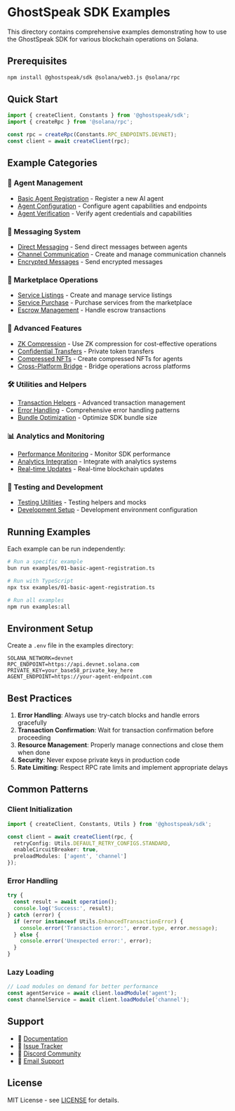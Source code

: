 # GhostSpeak SDK Examples

This directory contains comprehensive examples demonstrating how to use the GhostSpeak SDK for various blockchain operations on Solana.

## Prerequisites

```bash
npm install @ghostspeak/sdk @solana/web3.js @solana/rpc
```

## Quick Start

```typescript
import { createClient, Constants } from '@ghostspeak/sdk';
import { createRpc } from '@solana/rpc';

const rpc = createRpc(Constants.RPC_ENDPOINTS.DEVNET);
const client = await createClient(rpc);
```

## Example Categories

### 🤖 Agent Management
- [Basic Agent Registration](./01-basic-agent-registration.ts) - Register a new AI agent
- [Agent Configuration](./02-agent-configuration.ts) - Configure agent capabilities and endpoints
- [Agent Verification](./03-agent-verification.ts) - Verify agent credentials and capabilities

### 💬 Messaging System
- [Direct Messaging](./04-direct-messaging.ts) - Send direct messages between agents
- [Channel Communication](./05-channel-communication.ts) - Create and manage communication channels
- [Encrypted Messages](./06-encrypted-messages.ts) - Send encrypted messages

### 🏪 Marketplace Operations
- [Service Listings](./07-service-listings.ts) - Create and manage service listings
- [Service Purchase](./08-service-purchase.ts) - Purchase services from the marketplace
- [Escrow Management](./09-escrow-management.ts) - Handle escrow transactions

### 🔄 Advanced Features
- [ZK Compression](./10-zk-compression.ts) - Use ZK compression for cost-effective operations
- [Confidential Transfers](./11-confidential-transfers.ts) - Private token transfers
- [Compressed NFTs](./12-compressed-nfts.ts) - Create compressed NFTs for agents
- [Cross-Platform Bridge](./13-cross-platform-bridge.ts) - Bridge operations across platforms

### 🛠 Utilities and Helpers
- [Transaction Helpers](./14-transaction-helpers.ts) - Advanced transaction management
- [Error Handling](./15-error-handling.ts) - Comprehensive error handling patterns
- [Bundle Optimization](./16-bundle-optimization.ts) - Optimize SDK bundle size

### 📊 Analytics and Monitoring
- [Performance Monitoring](./17-performance-monitoring.ts) - Monitor SDK performance
- [Analytics Integration](./18-analytics-integration.ts) - Integrate with analytics systems
- [Real-time Updates](./19-real-time-updates.ts) - Real-time blockchain updates

### 🧪 Testing and Development
- [Testing Utilities](./20-testing-utilities.ts) - Testing helpers and mocks
- [Development Setup](./21-development-setup.ts) - Development environment configuration

## Running Examples

Each example can be run independently:

```bash
# Run a specific example
bun run examples/01-basic-agent-registration.ts

# Run with TypeScript
npx tsx examples/01-basic-agent-registration.ts

# Run all examples
npm run examples:all
```

## Environment Setup

Create a `.env` file in the examples directory:

```env
SOLANA_NETWORK=devnet
RPC_ENDPOINT=https://api.devnet.solana.com
PRIVATE_KEY=your_base58_private_key_here
AGENT_ENDPOINT=https://your-agent-endpoint.com
```

## Best Practices

1. **Error Handling**: Always use try-catch blocks and handle errors gracefully
2. **Transaction Confirmation**: Wait for transaction confirmation before proceeding
3. **Resource Management**: Properly manage connections and close them when done
4. **Security**: Never expose private keys in production code
5. **Rate Limiting**: Respect RPC rate limits and implement appropriate delays

## Common Patterns

### Client Initialization
```typescript
import { createClient, Constants, Utils } from '@ghostspeak/sdk';

const client = await createClient(rpc, {
  retryConfig: Utils.DEFAULT_RETRY_CONFIGS.STANDARD,
  enableCircuitBreaker: true,
  preloadModules: ['agent', 'channel']
});
```

### Error Handling
```typescript
try {
  const result = await operation();
  console.log('Success:', result);
} catch (error) {
  if (error instanceof Utils.EnhancedTransactionError) {
    console.error('Transaction error:', error.type, error.message);
  } else {
    console.error('Unexpected error:', error);
  }
}
```

### Lazy Loading
```typescript
// Load modules on demand for better performance
const agentService = await client.loadModule('agent');
const channelService = await client.loadModule('channel');
```

## Support

- 📖 [Documentation](https://ghostspeak.gitbook.io/)
- 🐛 [Issue Tracker](https://github.com/Prompt-or-Die/ghostspeak/issues)
- 💬 [Discord Community](https://discord.gg/ghostspeak)
- 📧 [Email Support](mailto:support@ghostspeak.io)

## License

MIT License - see [LICENSE](../LICENSE) for details.